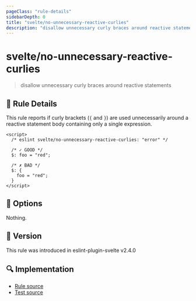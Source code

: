 ```yaml
---
pageClass: "rule-details"
sidebarDepth: 0
title: "svelte/no-unnecessary-reactive-curlies"
description: "disallow unnecessary curly braces around reactive statements"
---
```


# svelte/no-unnecessary-reactive-curlies

> disallow unnecessary curly braces around reactive statements

## :book: Rule Details

This rule reports if curly brackets (`{` and `}`) are used unnecessarily around a reactive statement body containing only a single expression.

<ESLintCodeBlock>

<!--eslint-skip-->

```svelte
<script>
  /* eslint svelte/no-unnecessary-reactive-curlies: "error" */
  
  /* ✓ GOOD */
  $: foo = "red";

  /* ✗ BAD */
  $: {
    foo = "red";
  }
</script>
```

</ESLintCodeBlock>

## :wrench: Options

Nothing.

## :rocket: Version

This rule was introduced in eslint-plugin-svelte v2.4.0

## :mag: Implementation

- [Rule source](https://github.com/ota-meshi/eslint-plugin-svelte/blob/main/src/rules/no-unnecessary-reactive-curlies.ts)
- [Test source](https://github.com/ota-meshi/eslint-plugin-svelte/blob/main/tests/src/rules/no-unnecessary-reactive-curlies.ts)
